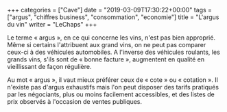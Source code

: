 +++
categories = ["Cave"]
date = "2019-03-09T17:30:22+00:00"
tags = ["argus", "chiffres business", "consommation", "economie"] 
title = "L'argus du vin"
writer = "LeChaps"
+++

Le terme « argus », en ce qui concerne les vins, n'est pas bien approprié. Même si certains l'attribuent aux grand vins, on ne peut pas comparer ceux-ci à des véhicules automobiles. A l'inverse des véhicules roulants, les grands vins, s'ils sont de « bonne facture », augmentent en qualité en vieillissant de façon régulière.  

Au mot « argus », il vaut mieux préférer ceux de « cote » ou « cotation ». Il n'existe pas d'argus exhaustifs mais l'on peut disposer des tarifs pratiqués par les négociants, plus ou moins facilement accessibles, et des listes de prix observés à l'occasion de ventes publiques.